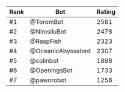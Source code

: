Rank|Bot|Rating
---|---|---
#1|@ToromBot|2581
#2|@NimsiluBot|2478
#3|@RaspFish|2323
#4|@OceanicAbyssalord|2307
#5|@colinbot|1898
#6|@OpeningsBot|1733
#7|@pawnrobot|1256

